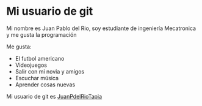# Mi usuario de git

Mi nombre es Juan Pablo del Rio, soy estudiante de ingeniería Mecatronica y me gusta la programación

Me gusta:

- El futbol americano
- Videojuegos
- Salir con mi novia y amigos
- Escuchar música
- Aprender cosas nuevas

Mi usuario de git es [JuanPdelRioTapia](https://github.com/JuanPdelRioTapia)
